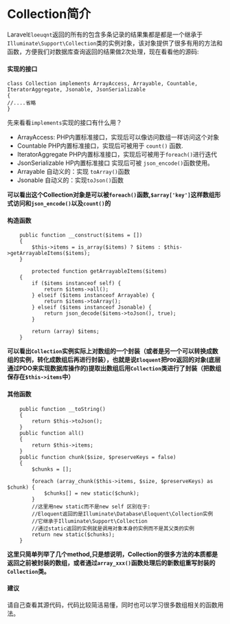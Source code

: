 <!--
author:火柴同学
date: 2017-01-10
title:Laravel组件之Collection类
category:PHP
summary:从源码解读对Laravel之eloqunt返回的Collection实例介绍
-->
# Collection简介
Laravel`Eloeuqnt`返回的所有的包含多条记录的结果集都是都是一个继承于`Illuminate\Support\Collection`类的实例对象，该对象提供了很多有用的方法和函数，方便我们对数据库查询返回的结果做2次处理，现在看看他的源码:

#### 实现的接口
```
class Collection implements ArrayAccess, Arrayable, Countable, IteratorAggregate, Jsonable, JsonSerializable
{
//....省略
}
```
先来看看`implements`实现的接口有什么用？
- ArrayAccess: PHP内置标准接口，实现后可以像访问数组一样访问这个对象
- Countable PHP内置标准接口，实现后可被用于 `count()` 函数.
- IteratorAggregate PHP内置标准接口，实现后可被用于`foreach()`进行迭代
- JsonSerializable HP内置标准接口 实现后可被 `json_encode()`函数使用。
- Arrayable 自动义的：实现 `toArray()`函数
- Jsonable 自动义的：实现`toJson()`函数

**可以看出这个Collection对象是可以被`foreach()`函数,`$array['key']`这样数组形式访问和`json_encode()`以及`count()`的**

#### 构造函数
```
    public function __construct($items = [])
    {
        $this->items = is_array($items) ? $items : $this->getArrayableItems($items);
    }

        protected function getArrayableItems($items)
    {
        if ($items instanceof self) {
            return $items->all();
        } elseif ($items instanceof Arrayable) {
            return $items->toArray();
        } elseif ($items instanceof Jsonable) {
            return json_decode($items->toJson(), true);
        }

        return (array) $items;
    }
```
**可以看出`Collection`实例实际上对数组的一个封装（或者是另一个可以转换成数组的实例，转化成数组后再进行封装），也就是说`Eloquent`把`PDO`返回的对象(底层通过PDO来实现数据库操作的)提取出数组后用`Collection`类进行了封装（把数组保存在`$this->items`中）**

#### 其他函数
```
    public function __toString()
    {
        return $this->toJson();
    }
    public function all()
    {
        return $this->items;
    }
    public function chunk($size, $preserveKeys = false)
    {
        $chunks = [];

        foreach (array_chunk($this->items, $size, $preserveKeys) as $chunk) {
            $chunks[] = new static($chunk);
        }
        //这里用new static而不是new self 区别在于:
        //Eloquent返回的是Illuminate\Database\Eloquent\Collection实例
        //它继承于Illuminate\Support\Collection
        //通过static返回的实例就是调用对象本身的实例而不是其父类的实例
        return new static($chunks);
    }
```
**这里只简单列举了几个method,只是想说明，Collection的很多方法的本质都是返回之前被封装的数组，或者通过`array_xxx()`函数处理后的新数组重写封装的`Collection`类。**

#### 建议
请自己查看其源代码，代码比较简洁易懂，同时也可以学习很多数组相关的函数用法。